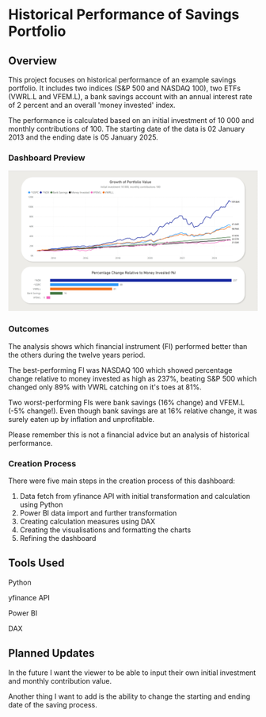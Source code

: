 # Historical Performance of Savings Portfolio

## Overview

This project focuses on historical performance of an example savings portfolio. It includes two indices (S&P 500 and NASDAQ 100), two ETFs (VWRL.L and VFEM.L), a bank savings account with an annual interest rate of 2 percent and an overall 'money invested' index. 

The performance is calculated based on an initial investment of 10 000 and monthly contributions of 100. The starting date of the data is 02 January 2013 and the ending date is 05 January 2025.

### Dashboard Preview
![alt text](https://github.com/pmslepko/Data-Analysis-Portfolio/blob/main/Historical%20Performance%20of%20Savings%20Portfolio/Historical%20Performance%20of%20Savings%20Portfolio%20preview.png)

### Outcomes

The analysis shows which financial instrument (FI) performed better than the others during the twelve years period. 

The best-performing FI was NASDAQ 100 which showed percentage change relative to money invested as high as 237%, beating S&P 500 which changed only 89% with VWRL catching on it's toes at 81%. 

Two worst-performing FIs were bank savings (16% change) and VFEM.L (-5% change!). Even though bank savings are at 16% relative change, it was surely eaten up by inflation and unprofitable.

Please remember this is not a financial advice but an analysis of historical performance.

### Creation Process

There were five main steps in the creation process of this dashboard:

1. Data fetch from yfinance API with initial transformation and calculation using Python
2. Power BI data import and further transformation
3. Creating calculation measures using DAX
4. Creating the visualisations and formatting the charts
5. Refining the dashboard

## Tools Used

Python

yfinance API

Power BI

DAX

## Planned Updates

In the future I want the viewer to be able to input their own initial investment and monthly contribution value.

Another thing I want to add is the ability to change the starting and ending date of the saving process.
